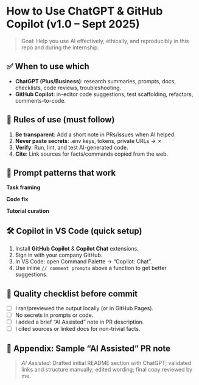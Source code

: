 # How to Use ChatGPT & GitHub Copilot (v1.0 – Sept 2025)

> Goal: Help you use AI effectively, ethically, and reproducibly in this repo and during the internship.

## ✅ When to use which
- **ChatGPT (Plus/Business)**: research summaries, prompts, docs, checklists, code reviews, troubleshooting.
- **GitHub Copilot**: in-editor code suggestions, test scaffolding, refactors, comments-to-code.

## 🚦 Rules of use (must follow)
1. **Be transparent**: Add a short note in PRs/issues when AI helped.  
2. **Never paste secrets**: .env keys, tokens, private URLs → ✗  
3. **Verify**: Run, lint, and test AI-generated code.  
4. **Cite**: Link sources for facts/commands copied from the web.

## 🧪 Prompt patterns that work
**Task framing**

**Code fix**

**Tutorial curation**

## 🛠️ Copilot in VS Code (quick setup)
1. Install **GitHub Copilot** & **Copilot Chat** extensions.  
2. Sign in with your company GitHub.  
3. In VS Code: open Command Palette → “Copilot: Chat”.  
4. Use inline `// comment prompts` above a function to get better suggestions.

## 🧰 Quality checklist before commit
- [ ] I ran/previewed the output locally (or in GitHub Pages).  
- [ ] No secrets in prompts or code.  
- [ ] I added a brief “AI Assisted” note in PR description.  
- [ ] I cited sources or linked docs for non-trivial facts.

## 📎 Appendix: Sample “AI Assisted” PR note
> *AI Assisted:* Drafted initial README section with ChatGPT; validated links and structure manually; edited wording; final copy reviewed by me.
